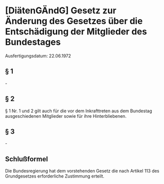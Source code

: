 # [DiätenGÄndG] Gesetz zur Änderung des Gesetzes über die Entschädigung der Mitglieder des Bundestages

Ausfertigungsdatum: 22.06.1972

 

## § 1

\-


## § 2

§ 1 Nr. 1 und 2 gilt auch für die vor dem Inkrafttreten aus dem Bundestag ausgeschiedenen Mitglieder sowie für ihre Hinterbliebenen.


## § 3

\-


## Schlußformel

Die Bundesregierung hat dem vorstehenden Gesetz die nach Artikel 113 des Grundgesetzes erforderliche Zustimmung erteilt.
